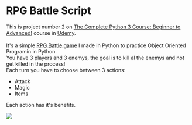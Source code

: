 # RPG Battle Script

This is project number 2 on [The Complete Python 3 Course: Beginner to Advanced!](https://www.udemy.com/course/python-complete/) course in [Udemy](https://www.udemy.com/).<br/>
<br/>
It's a simple [RPG Battle game](https://en.wikipedia.org/wiki/Role-playing_game)  I made in Python to practice Object Oriented Programin in Python. <br/>
You have 3 players and 3 enemys, the goal is to kill al the enemys and not get killed in the process!<br/>
Each turn you have to choose between 3 actions:
- Attack
- Magic
- Items<br/>

Each action has it's benefits. <br/>

![](https://user-images.githubusercontent.com/92790326/151685522-28e7369e-a603-475d-afe7-4cbd3253b11f.png)

